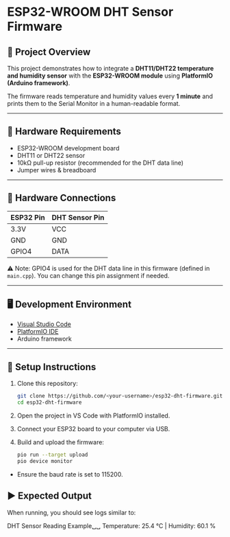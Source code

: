 # ESP32-WROOM DHT Sensor Firmware

## 📌 Project Overview
This project demonstrates how to integrate a **DHT11/DHT22 temperature and humidity sensor** with the **ESP32-WROOM module** using **PlatformIO (Arduino framework)**.  

The firmware reads temperature and humidity values every **1 minute** and prints them to the Serial Monitor in a human-readable format.

---

## 🔧 Hardware Requirements
- ESP32-WROOM development board  
- DHT11 or DHT22 sensor  
- 10kΩ pull-up resistor (recommended for the DHT data line)  
- Jumper wires & breadboard  

---

## 🔌 Hardware Connections
| ESP32 Pin | DHT Sensor Pin |
|-----------|----------------|
| 3.3V      | VCC            |
| GND       | GND            |
| GPIO4     | DATA           |

⚠️ Note: GPIO4 is used for the DHT data line in this firmware (defined in `main.cpp`). You can change this pin assignment if needed.

---

## 🖥️ Development Environment
- [Visual Studio Code](https://code.visualstudio.com/)  
- [PlatformIO IDE](https://platformio.org/install/ide?install=vscode)  
- Arduino framework  

---

## 🚀 Setup Instructions
1. Clone this repository:
   ```bash
   git clone https://github.com/<your-username>/esp32-dht-firmware.git
   cd esp32-dht-firmware
2. Open the project in VS Code with PlatformIO installed.
3. Connect your ESP32 board to your computer via USB.
4. Build and upload the firmware:

   ```bash
   pio run --target upload
   pio device monitor

 - Ensure the baud rate is set to 115200.

## ▶️ Expected Output
When running, you should see logs similar to:

DHT Sensor Reading Example␣␣
Temperature: 25.4 °C  |  Humidity: 60.1 %

